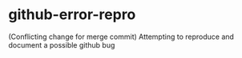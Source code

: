 # github-error-repro

(Conflicting change for merge commit) Attempting to reproduce and document a possible github bug
